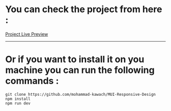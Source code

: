 # You can check the project from here :
[Project Live Preview](https://mui-responsive-design.vercel.app/)
***
# Or if you want  to install it on you machine you can run the following commands :
```git clone https://github.com/mohammad-kawach/MUI-Responsive-Design```  
```npm install```  
```npm run dev```